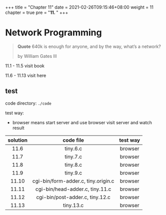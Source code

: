 +++
title = "Chapter 11"
date = 2021-02-26T09:15:46+08:00
weight = 11
chapter = true
pre = "<b>11. </b>"
+++

# Network Programming

> **Quote**
> 640k is enough for anyone, and by the way, what’s a network?
> 
> by William Gates III

11.1 - 11.5 visit book

11.6 - 11.13 visit here

## test

code directory: `./code`

test way:
- browser means start server and use browser visit server and watch result

|solution|code file|test way|
|:------:|:-------:|:------:|
|11.6|tiny.6.c|browser|
|11.7|tiny.7.c|browser|
|11.8|tiny.8.c|browser|
|11.9|tiny.9.c|browser|
|11.10|cgi-bin/form-adder.c, tiny.origin.c|browser|
|11.11|cgi-bin/head-adder.c, tiny.11.c|browser|
|11.12|cgi-bin/post-adder.c, tiny.12.c|browser|
|11.13|tiny.13.c|browser|

